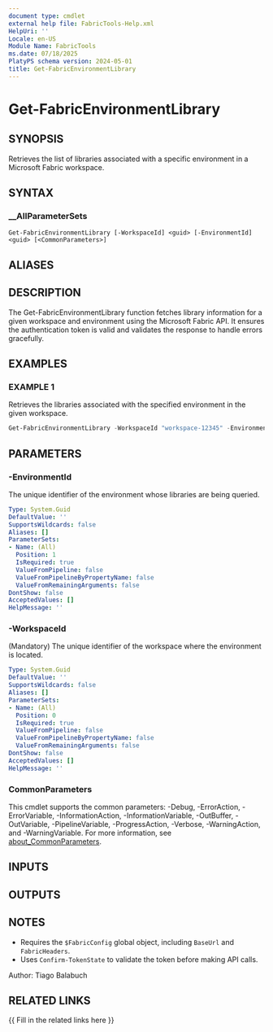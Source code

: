 ```yaml
---
document type: cmdlet
external help file: FabricTools-Help.xml
HelpUri: ''
Locale: en-US
Module Name: FabricTools
ms.date: 07/18/2025
PlatyPS schema version: 2024-05-01
title: Get-FabricEnvironmentLibrary
---
```


# Get-FabricEnvironmentLibrary

## SYNOPSIS

Retrieves the list of libraries associated with a specific environment in a Microsoft Fabric workspace.

## SYNTAX

### __AllParameterSets

```
Get-FabricEnvironmentLibrary [-WorkspaceId] <guid> [-EnvironmentId] <guid> [<CommonParameters>]
```

## ALIASES

## DESCRIPTION

The Get-FabricEnvironmentLibrary function fetches library information for a given workspace and environment
using the Microsoft Fabric API.
It ensures the authentication token is valid and validates the response
to handle errors gracefully.

## EXAMPLES

### EXAMPLE 1

Retrieves the libraries associated with the specified environment in the given workspace.

```powershell
Get-FabricEnvironmentLibrary -WorkspaceId "workspace-12345" -EnvironmentId "environment-67890"
```

## PARAMETERS

### -EnvironmentId

The unique identifier of the environment whose libraries are being queried.

```yaml
Type: System.Guid
DefaultValue: ''
SupportsWildcards: false
Aliases: []
ParameterSets:
- Name: (All)
  Position: 1
  IsRequired: true
  ValueFromPipeline: false
  ValueFromPipelineByPropertyName: false
  ValueFromRemainingArguments: false
DontShow: false
AcceptedValues: []
HelpMessage: ''
```

### -WorkspaceId

(Mandatory) The unique identifier of the workspace where the environment is located.

```yaml
Type: System.Guid
DefaultValue: ''
SupportsWildcards: false
Aliases: []
ParameterSets:
- Name: (All)
  Position: 0
  IsRequired: true
  ValueFromPipeline: false
  ValueFromPipelineByPropertyName: false
  ValueFromRemainingArguments: false
DontShow: false
AcceptedValues: []
HelpMessage: ''
```

### CommonParameters

This cmdlet supports the common parameters: -Debug, -ErrorAction, -ErrorVariable,
-InformationAction, -InformationVariable, -OutBuffer, -OutVariable, -PipelineVariable,
-ProgressAction, -Verbose, -WarningAction, and -WarningVariable. For more information, see
[about_CommonParameters](https://go.microsoft.com/fwlink/?LinkID=113216).

## INPUTS

## OUTPUTS

## NOTES

- Requires the `$FabricConfig` global object, including `BaseUrl` and `FabricHeaders`.
- Uses `Confirm-TokenState` to validate the token before making API calls.

Author: Tiago Balabuch

## RELATED LINKS

{{ Fill in the related links here }}

